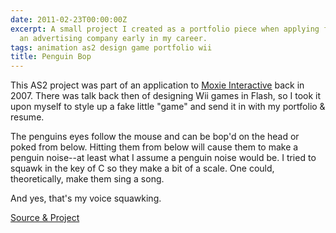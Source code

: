 ```yaml
---
date: 2011-02-23T00:00:00Z
excerpt: A small project I created as a portfolio piece when applying for work at
  an advertising company early in my career.
tags: animation as2 design game portfolio wii
title: Penguin Bop
---
```


<amp-img width="598" height="449" layout="responsive" src="//labs.tomasino.org/assets/images/penguinbop.jpg" alt="Penguin Bop"></amp-img>

This AS2 project was part of an application to [Moxie Interactive][]
back in 2007. There was talk back then of designing Wii games in Flash,
so I took it upon myself to style up a fake little "game" and send it in
with my portfolio & resume.

The penguins eyes follow the mouse and can be bop'd on the head or poked
from below. Hitting them from below will cause them to make a penguin
noise--at least what I assume a penguin noise would be. I tried to
squawk in the key of C so they make a bit of a scale. One could,
theoretically, make them sing a song.

And yes, that's my voice squawking.

[Source & Project][]

  [Moxie Interactive]: //www.moxieinteractive.com
    "Moxie Interactive"
  [Source & Project]: //github.com/jamestomasino/penguinbop/
    "Source & Project"
